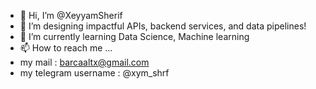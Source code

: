 - 👋 Hi, I’m @XeyyamSherif
- 👀 I’m   designing impactful APIs, backend services, and data pipelines! 
- 🌱 I’m currently learning Data Science, Machine learning
- 📫 How to reach me ... 
- my mail :
 barcaaltx@gmail.com
- my telegram username :
 @xym_shrf
 
 
<!---
XeyyamSherif/XeyyamSherif is a ✨ special ✨ repository because its `README.md` (this file) appears on your GitHub profile.
You can click the Preview link to take a look at your changes.
--->
